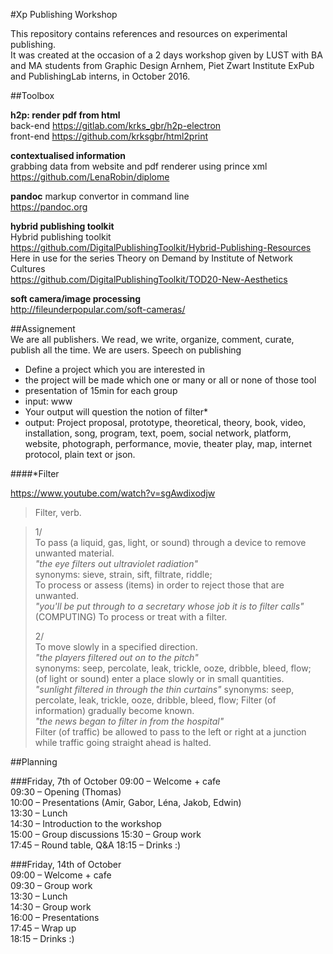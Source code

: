 #Xp Publishing Workshop

This repository contains references and resources on experimental publishing.  
It was created at the occasion of a 2 days workshop given by LUST with BA and MA students from Graphic Design Arnhem, Piet Zwart Institute ExPub and PublishingLab interns, in October 2016.

##Toolbox  

**h2p: render pdf from html**  
back-end
https://gitlab.com/krks_gbr/h2p-electron  
front-end
https://github.com/krksgbr/html2print

**contextualised information**  
grabbing data from website and pdf renderer using prince xml  
https://github.com/LenaRobin/diplome  

**pandoc**
markup convertor in command line  
https://pandoc.org  

**hybrid publishing toolkit**  
Hybrid publishing toolkit  
https://github.com/DigitalPublishingToolkit/Hybrid-Publishing-Resources  
Here in use for the series Theory on Demand by Institute of Network Cultures  
https://github.com/DigitalPublishingToolkit/TOD20-New-Aesthetics  

**soft camera/image processing**  
http://fileunderpopular.com/soft-cameras/  

##Assignement  
We are all publishers. We read, we write, organize, comment, curate, publish all the time. We are users.
Speech on publishing      
* Define a project which you are interested in  
* the project will be made which one or many or all or none of those tool  
* presentation of 15min for each group  
* input: www  
* Your output will question the notion of filter*
* output: Project proposal, prototype, theoretical, theory, book, video, installation, song, program, text, poem, social network, platform, website, photograph, performance, movie, theater play, map, internet protocol, plain text or json.    

####\*Filter  
  
https://www.youtube.com/watch?v=sgAwdixodjw  
  
> Filter, verb.  
   
> 1/  
> To pass (a liquid, gas, light, or sound) through a device to remove unwanted material.  
> *"the eye filters out ultraviolet radiation"*  
> synonyms: sieve, strain, sift, filtrate, riddle;  
> To process or assess (items) in order to reject those that are unwanted.  
> *"you'll be put through to a secretary whose job it is to filter calls"*  
> (COMPUTING) To process or treat with a filter.   
>  
> 2/  
> To move slowly in a specified direction.  
> *"the players filtered out on to the pitch"*  
> synonyms: seep, percolate, leak, trickle, ooze, dribble, bleed, flow;  
> (of light or sound) enter a place slowly or in small quantities.  
> *"sunlight filtered in through the thin curtains"*
> synonyms: seep, percolate, leak, trickle, ooze, dribble, bleed, flow; 
> Filter (of information) gradually become known.  
> *"the news began to filter in from the hospital"*  
> Filter (of traffic) be allowed to pass to the left or right at a junction while traffic going straight ahead is halted.



##Planning

###Friday, 7th of October
09:00 – Welcome + cafe  
09:30 – Opening (Thomas)  
10:00 – Presentations (Amir, Gabor, Léna, Jakob, Edwin)  
13:30 – Lunch   
14:30 – Introduction to the workshop  
15:00 – Group discussions
15:30 – Group work  
17:45 – Round table, Q&A
18:15 – Drinks :)    

###Friday, 14th of October  
09:00 – Welcome + cafe  
09:30 – Group work    
13:30 – Lunch    
14:30 – Group work  
16:00 – Presentations  
17:45 – Wrap up    
18:15 – Drinks :) 

